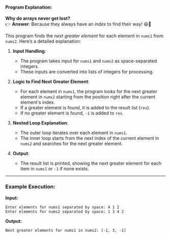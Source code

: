 #### Program Explanation:

**Why do arrays never get lost?**  
👉 **Answer**: Because they always have an _index_ to find their way! 😆🔢

This program finds the _next greater element_ for each element in `nums1` from `nums2`. Here’s a detailed explanation:

1. **Input Handling**:

   - The program takes input for `nums1` and `nums2` as space-separated integers.
   - These inputs are converted into lists of integers for processing.

2. **Logic to Find Next Greater Element**:

   - For each element in `nums1`, the program looks for the next greater element in `nums2` starting from the position right after the current element's index.
   - If a greater element is found, it is added to the result list (`res`).
   - If no greater element is found, `-1` is added to `res`.

3. **Nested Loop Explanation**:

   - The outer loop iterates over each element in `nums1`.
   - The inner loop starts from the next index of the current element in `nums2` and searches for the next greater element.

4. **Output**:
   - The result list is printed, showing the next greater element for each item in `nums1` or `-1` if none exists.

---

### Example Execution:

**Input:**

```plaintext
Enter elements for nums1 separated by space: 4 1 2
Enter elements for nums2 separated by space: 1 3 4 2
```

**Output:**

```plaintext
Next greater elements for nums1 in nums2: [-1, 3, -1]
```
